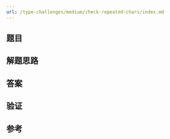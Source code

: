 ```yaml
---
url: /type-challenges/medium/check-repeated-chars/index.md
---
```

## 题目

## 解题思路

## 答案

## 验证

## 参考
